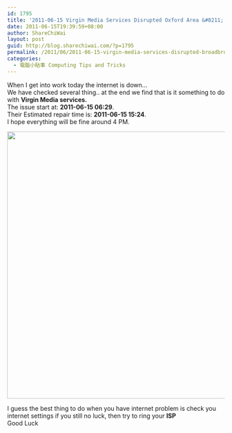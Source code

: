 ```yaml
---
id: 1795
title: '2011-06-15 Virgin Media Services Disrupted Oxford Area &#8211; Broadbroadband, TV, Phone.'
date: 2011-06-15T19:39:59+08:00
author: ShareChiWai
layout: post
guid: http://blog.sharechiwai.com/?p=1795
permalink: /2011/06/2011-06-15-virgin-media-services-disrupted-broadbroadband-tv-phone/
categories:
  - 電腦小貼事 Computing Tips and Tricks
---
```

When I get into work today the internet is down&#8230;  
We have checked several thing.. at the end we find that is it something to do with **Virgin Media services.**  
The issue start at: **2011-06-15 06:29**.  
Their Estimated repair time is: **2011-06-15 15:24**.  
I hope everything will be fine around 4 PM.

[<img class="alignnone" title="2011-06-15 Virgin Media Services Disrupted - Broadbroadband, TV, Phone" src="https://i2.wp.com/api.photoshop.com/v1.0/accounts/aa9037104a014abbb11ad4bd58324b91/assets/dab5533fb71b426c80d5cc8c5889ca82/renditions/fullsize.jpg?resize=625%2C617" alt="" width="625" height="617" data-recalc-dims="1" />](https://i2.wp.com/api.photoshop.com/v1.0/accounts/aa9037104a014abbb11ad4bd58324b91/assets/dab5533fb71b426c80d5cc8c5889ca82/renditions/fullsize.jpg)

I guess the best thing to do when you have internet problem is check you internet settings if you still no luck, then try to ring your **ISP**  
Good Luck
